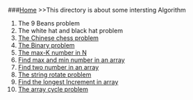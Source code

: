 ###[Home](/) >>This directory is about some intersting Algorithm 

1. The 9 Beans problem
2. The white hat and black hat problem
3. [The Chinese chess problem](chinese-chess-problem)
4. [The Binary problem](binary-problem)
5. [The max-K number in N](max-k-in-n)
6. [Find max and min number in an array](max-and-min-in-array)
7. [Find two number in an array](find-two-number-01)
8. [The string rotate problem](string-rotate-problem)
9. [Find the longest Increment in array](longest-increment)
10. [The array cycle problem](array-cycle-problem)